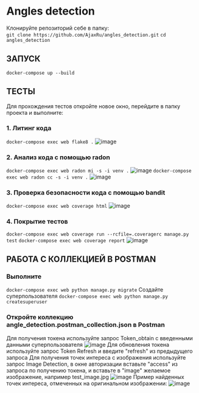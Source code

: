 # Angles detection 
Клонируйте репозиторий себе в папку: <br/>
`git clone https://github.com/AjaxRu/angles_detection.git`
`cd angles_detection`
## ЗАПУСК 
`docker-compose up --build`
## ТЕСТЫ 
Для прохождения тестов откройте новое окно, перейдите в папку проекта и выполните:
### 1. Литинг кода
`docker-compose exec web flake8 .`
![image](https://github.com/user-attachments/assets/0a11c1de-5c78-4d8e-b29b-4e703c4795cf)
### 2. Анализ кода с помощью radon
`docker-compose exec web radon mi -s -i venv .`
![image](https://github.com/user-attachments/assets/aac2b874-5091-4206-9c56-6f6bf73ad968)
`docker-compose exec web radon cc -s -i venv .`
![image](https://github.com/user-attachments/assets/d33743e9-385d-4de4-88f0-bbbb8179847f)
### 3. Проверка безопасности кода с помощью bandit
`docker-compose exec web coverage html`
![image](https://github.com/user-attachments/assets/310346e8-8bcc-4028-bf8b-b3a18e6870a0)
### 4. Покрытие тестов
`docker-compose exec web coverage run --rcfile=.coveragerc manage.py test`
`docker-compose exec web coverage report`
![image](https://github.com/user-attachments/assets/09806172-24b7-44c2-8363-d707907350bf)
## РАБОТА С КОЛЛЕКЦИЕЙ В POSTMAN
### Выполните
`docker-compose exec web python manage.py migrate`
Создайте суперпользователя
`docker-compose exec web python manage.py createsuperuser`
### Откройте коллекцию angle_detection.postman_collection.json в Postman
Для получения токена используйте запрос Token_obtain с введенными данными суперпользователя
![image](https://github.com/user-attachments/assets/f77abef2-9113-4f83-a18c-a968fb16db37)
Для обновления токена используйте запрос Token Refresh и введите "refresh" из предыдущего запроса
Для получения точек интереса с изображения используйте запрос Image Detection, в окне авторизации вставьте "access" из запроса по получению токена, и вставьте в "image" желаемое изображение, например test_image.jpg
![image](https://github.com/user-attachments/assets/16bafcdf-48f3-450b-8a14-798d7256419b)
Пример найденных точек интереса, отмеченных на оригинальном изображении:
![image](https://github.com/user-attachments/assets/5b668e22-7e1c-484c-a8c5-86d753e02c6b)



